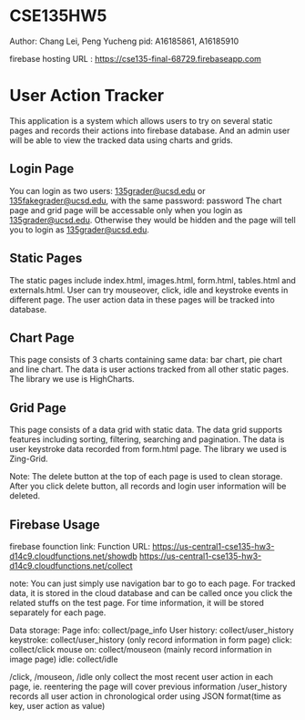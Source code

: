 CSE135HW5
====
Author: Chang Lei, Peng Yucheng
pid: A16185861, A16185910

firebase hosting URL : https://cse135-final-68729.firebaseapp.com

# User Action Tracker
This application is a system which allows users to try on several static pages and records their actions into firebase database. And an admin user will be able to view the tracked data using charts and grids.

## Login Page
You can login as two users: 135grader@ucsd.edu or 135fakegrader@ucsd.edu, with the same password: password
The chart page and grid page will be accessable only when you login as 135grader@ucsd.edu. Otherwise they would be hidden and the page will tell you to login as 135grader@ucsd.edu.

## Static Pages
The static pages include index.html, images.html, form.html, tables.html and externals.html. User can try mouseover, click, idle and keystroke events in different page. The user action data in these pages will be tracked into database.

## Chart Page
This page consists of 3 charts containing same data: bar chart, pie chart and line chart. The data is user actions tracked from all other static pages. The library we use is HighCharts.

## Grid Page
This page consists of a data grid with static data. The data grid supports features including sorting, filtering, searching and pagination. The data is user keystroke data recorded from form.html page. The library we used is Zing-Grid.

Note: The delete button at the top of each page is used to clean storage. After you click delete button, all records and login user information will be deleted.
## Firebase Usage

firebase founction link:
  Function URL: https://us-central1-cse135-hw3-d14c9.cloudfunctions.net/showdb
                https://us-central1-cse135-hw3-d14c9.cloudfunctions.net/collect
                
note: You can just simply use navigation bar to go to each page. For tracked data, it is stored in the cloud database and can be called once you click the related stuffs on the test page. For time information, it will be stored separately for each page. 

Data storage:
  Page info: collect/page_info
  User history: collect/user_history
  keystroke: collect/user_history   (only record information in form page)
  click: collect/click
  mouse on: collect/mouseon (mainly record information in image page)
  idle: collect/idle
  
 /click, /mouseon, /idle only collect the most recent user action in each page, ie. reentering the page will cover previous information
  /user_history records all user action in chronological order using JSON format(time as key, user action as value)
